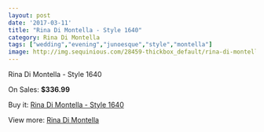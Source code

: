 ```yaml
---
layout: post
date: '2017-03-11'
title: "Rina Di Montella - Style 1640"
category: Rina Di Montella
tags: ["wedding","evening","junoesque","style","montella"]
image: http://img.sequinious.com/28459-thickbox_default/rina-di-montella-style-1640.jpg
---
```

Rina Di Montella - Style 1640

On Sales: **$336.99**
<a href="https://www.sequinious.com/rina-di-montella/7496-rina-di-montella-style-1640.html"><amp-img layout="responsive" width="600" height="600" src="//img.sequinious.com/28459-thickbox_default/rina-di-montella-style-1640.jpg" alt="Rina Di Montella - Style 1640 0" /></a>

Buy it: [Rina Di Montella - Style 1640](https://www.sequinious.com/rina-di-montella/7496-rina-di-montella-style-1640.html "Rina Di Montella - Style 1640")

View more: [Rina Di Montella](https://www.sequinious.com/65-rina-di-montella "Rina Di Montella")
